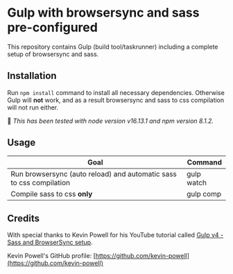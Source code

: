 # Gulp with browsersync and sass pre-configured
This repository contains Gulp (build tool/taskrunner) including a complete setup of browsersync and sass.

## Installation
Run `npm install` command to install all necessary dependencies.
Otherwise Gulp will **not** work, and as a result browsersync and sass to css compilation will not run either.

:large_blue_circle:  _This has been tested with node version v16.13.1 and npm version 8.1.2._

## Usage
| Goal                                                  | Command    |
|-------------------------------------------------------|------------|
| Run browsersync (auto reload) and automatic sass to css compilation | gulp watch |
| Compile sass to css **only**                          | gulp comp  |

## Credits
With special thanks to Kevin Powell for his YouTube tutorial called <a href="https://youtu.be/QgMQeLymAdU">Gulp v4 - Sass and BrowserSync setup</a>.

Kevin Powell's GitHub profile: [https://github.com/kevin-powell](https://github.com/kevin-powell)
